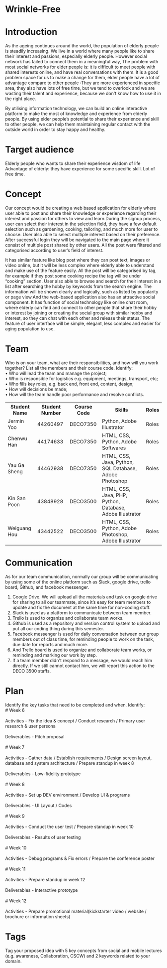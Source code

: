# Wrinkle-Free
# Introduction
As the ageing continues around the world, the population of elderly people is steadily increasing. We live in a world where many people like to share their interest and passions, especially elderly people. However social network has failed to connect them in a meaningful way, The problem with most social networks for elder people is: it is difficult to meet people with shared interests online, and have real conversations with them. It is a good problem space for us to make a change for them, elder people have a lot of advantage compare to other people :They are more experienced in specific area, they also have lots of free time, but we tend to overlook and we are wasting their talent and experience, because we don't know how to use it in the right place. 

By utilising information technology, we can build an online interactive platform to make the most of knowledge and experience from elderly people. By using elder people’s potential to share their experience and skill to other people, we can help them maintaining regular contact with the outside world in order to stay happy and healthy.
# Target audience
Elderly people who wants to share their experience wisdom of life
Advantage of elderly: they have experience for some specific skill. Lot of free time.  


# Concept
Our concept would be creating a web based application for elderly where user able to post and share their knowledge or experience regarding their interest and passion for others to view and learn.During the signup process, user can select their interest in the selection field, they have a few default selection such as gardening, cooking, tailoring, and much more for user to choose. User also able to select multiple interest based on their preference. After successful login they will be navigated to the main page where it consist of multiple post shared by other users. All the post were filtered and categorised according to user’s field of interest. 

It has similar feature like blog post where they can post text, images or video online, but it will be less complex where elderly able to understand and make use of the feature easily. All the post will be categorised by tag, for example if they post some cooking recipe the tag will be under “cooking” section. User also able to browse and search for their interest in a list after searching the hobby by keywords from the search engine. The information will be shown clearly and logically, such as listed by popularity or page view.And the web-based application also has an attractive social component. It has function of social technology like online chat room, where elderly can find and connect to other people that share their hobby or interest by joining or creating the social group with similar hobby and interest, so they can chat with each other and release their status. The feature of user interface will be simple, elegant, less complex and easier for aging population to use.

# Team
Who is on your team, what are their responsibilities, and how will you work together? List all the members and their course code. Identify:
<br>• Who will lead the team and manage the project;
<br>• Who is responsible for logistics e.g. equipment, meetings, transport, etc;
<br>• Who fills key roles, e.g. back end, front end, content, design;
<br>• How will decisions be made;
<br>• How will the team handle poor performance and resolve conflicts.
  <body>
  <table>
  <tr>
  <th>Student Name</th>
  <th>Student Number</th>
  <th>Course Code</th>
  <th>Skills</th>
  <th>Roles</th>
  </tr>
  <tr>
  <td>Jermin Yoo</td>
  <td>44260497</td>
  <td>DECO7350</td>
  <td>Python, Adobe Illustrator</td>
  <td>Roles</td>
  </tr>
  <tr>
  <td>Chenwu Han</td>
  <td>44174633</td>
  <td>DECO7350</td>
  <td>HTML, CSS, Python, Adobe Softwares</td>
  <td>Roles</td>
  </tr>
  <td>Yau Ga Sheng</td>
  <td>44462938</td>
  <td>DECO7350</td>
  <td>HTML, CSS, Java, Python, SQL Database, Adobe Photoshop</td>
  <td>Roles</td>
  </tr>
  <tr>
  <td>Kin San Poon</td>
  <td>43848928</td>
  <td>DECO3500</td>
  <td>HTML, CSS, Java, PHP, Python, Database, Adobe Illustrator</td>
  <td>Roles</td>
  </tr>
  <tr>
  <td>Weiguang Hou</td>
  <td>43442522</td>
  <td>DECO3500</td>
  <td>HTML, CSS, Python, Adobe Photoshop, Adobe Illustrator</td>
  <td>Roles</td>
  </tr>
  </table>
  </body>

# Communication
As for our team communication, normally our group will be communicating by using some of the online platform such as Slack, google drive, trello board, Github, and facebook messenger.

<ol>
<li>Google Drive. We will upload all the materials and task on google drive for sharing to all our teammate, since it’s easy for team members to update and fix the document at the same time for non-coding stuff. </li>
<li>Slack is used as a platform to communicate between team member.</li>
<li>Trello is used to organize and collaborate team works.</li>
<li>Github is used as a repository and version control system  to upload and put all our coding thing during this semester.</li>
<li>Facebook messenger is used for daily conversation between our group members out of class time, for reminding people to work on the task, due date for reports and much more.</li>
<li>And Trello board is used to organize and collaborate team works, or reminding and marking our work by step.
</li>
<li>If a team member didn't respond to a message, we would reach him directly. If we still cannot contact him, we will report this action to the DECO 3500 staffs.</li>
</ol>

# Plan
Identify the key tasks that need to be completed and when. Identify:
<br># Week 6</br>
<br>Activities - Fix the idea & concept / Conduct research / Primary user research & user persona</br>
<br>Deliverables - Pitch proposal</br>
<br># Week 7</br>
<br>Activities - Gather data / Establish requirements / Design screen layout, database and system architecture / Prepare standup in week 8</br>
<br>Deliverables - Low-fidelity prototype</br>
<br># Week 8</br>
<br>Activities - Set up DEV environment / Develop UI & programs</br>
<br>Deliverables - UI Layout / Codes</br>
<br># Week 9</br>
<br>Activities - Conduct the user test / Prepare standup in week 10</br>
<br>Deliverables - Results of user testing</br>
<br># Week 10</br>
<br>Activities - Debug programs & Fix errors / Prepare the conference poster</br>
<br># Week 11</br>
<br>Activities - Prepare standup in week 12</br>
<br>Deliverables - Interactive prototype</br>
<br># Week 12</br>
<br>Activities - Prepare promotional material(kickstarter video / website / brochure or information sheets)</br>

# Tags
Tag your proposed idea with 5 key concepts from social and mobile lectures (e.g. awareness, Collaboration, CSCW) and 2 keywords related to your domain.

